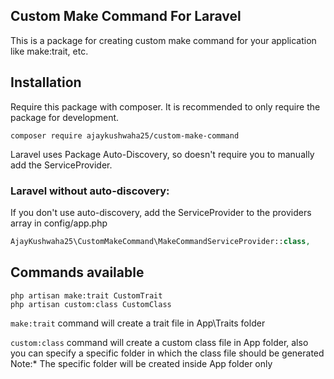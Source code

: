 ## Custom Make Command For Laravel

This is a package for creating custom make command for your application like make:trait, etc.

## Installation

Require this package with composer. It is recommended to only require the package for development.

```shell
composer require ajaykushwaha25/custom-make-command
```

Laravel uses Package Auto-Discovery, so doesn't require you to manually add the ServiceProvider.

### Laravel without auto-discovery:

If you don't use auto-discovery, add the ServiceProvider to the providers array in config/app.php

```php
AjayKushwaha25\CustomMakeCommand\MakeCommandServiceProvider::class,
```

## Commands available

```shell
php artisan make:trait CustomTrait
php artisan custom:class CustomClass
```

`make:trait` command will create a trait file in App\Traits folder

`custom:class` command will create a custom class file in App folder, also you can specify a specific folder in which the class file should be generated
Note:* The specific folder will be created inside App folder only
